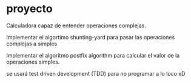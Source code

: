 # proyecto

<p>

Calculadora capaz de entender operaciones complejas.

Implementar el algortimo shunting-yard para pasar las
operaciones complejas a simples

Implementar el algoritmo postfix algorithm para calcular
el valor de la operaciones simples.


se usará test driven development (TDD) para no programar
a lo loco xD
</p>
